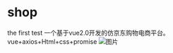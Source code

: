 # shop
the first test
一个基于vue2.0开发的仿京东购物电商平台。
vue+axios+Html+css+promise
![图片](https://user-images.githubusercontent.com/96412882/224279864-d2a1b1b5-9aff-4843-9b7b-be2178b772f3.png)
